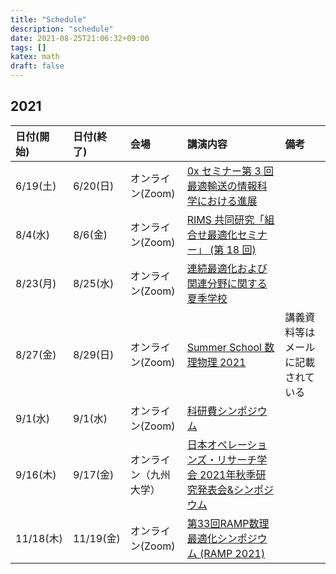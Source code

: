 ```yaml
---
title: "Schedule"
description: "schedule"
date: 2021-08-25T21:06:32+09:00
tags: []
katex: math
draft: false
---
```


## 2021

| 日付(開始) | 日付(終了) | 会場 | 講演内容 | 備考 |
| :--- | :--- | :--- | :--- | :--- |
| 6/19(土) | 6/20(日) | オンライン(Zoom) | [0x セミナー第 3 回最適輸送の情報科学における進展](https://sites.google.com/view/uda-0x-seminar/home) | |
| 8/4(水) | 8/6(金) | オンライン(Zoom) | [RIMS 共同研究「組合せ最適化セミナー」 (第 18 回) ](https://www.kurims.kyoto-u.ac.jp/coss/coss2021/coss2021.html) | |
| 8/23(月) | 8/25(水) | オンライン(Zoom) | [連続最適化および関連分野に関する夏季学校](https://www.ism.ac.jp/~mirai/sscoke/2021/index.html) | |
| 8/27(金) | 8/29(日) | オンライン(Zoom) | [Summer School 数理物理 2021](https://www.ms.u-tokyo.ac.jp/~yasuyuki/mp2021.htm) | 講義資料等はメールに記載されている |
| 9/1(水) | 9/1(水) | オンライン(Zoom) | [科研費シンポジウム](https://sites.google.com/view/mizunolabkakensymp2021/) | |
| 9/16(木) | 9/17(金) | オンライン（九州大学） | [日本オペレーションズ・リサーチ学会 2021年秋季研究発表会&シンポジウム](https://orsj.org/nc2021f/3-2/) | |
| 11/18(木) | 11/19(金) | オンライン(Zoom) | [第33回RAMP数理最適化シンポジウム (RAMP 2021)](https://orsj.org/ramp/ramp2021/program/) | |
